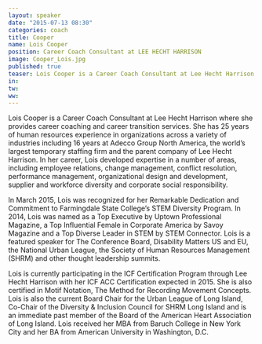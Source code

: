 ```yaml
---
layout: speaker
date: "2015-07-13 08:30"
categories: coach
title: Cooper
name: Lois Cooper
position: Career Coach Consultant at LEE HECHT HARRISON
image: Cooper_Lois.jpg
published: true
teaser: Lois Cooper is a Career Coach Consultant at Lee Hecht Harrison where she provides career coaching and career transition services.
in:
tw:
ww: 
---
```

Lois Cooper is a Career Coach Consultant at Lee Hecht Harrison where she provides career coaching and career transition services.  She has 25 years of human resources experience in organizations across a variety of industries including 16 years at Adecco Group North America, the world’s largest temporary staffing firm and the parent company of Lee Hecht Harrison. In her career, Lois developed expertise in a number of areas, including employee relations, change management, conflict resolution, performance management, organizational design and development, supplier and workforce diversity and corporate social responsibility.  

In March 2015, Lois was recognized for her Remarkable Dedication and Commitment to Farmingdale State College’s STEM Diversity Program.  In 2014, Lois was named as a Top Executive by Uptown Professional Magazine, a Top Influential Female in Corporate America by Savoy Magazine and a Top Diverse Leader in STEM by STEM Connector.  Lois is a featured speaker for The Conference Board, Disability Matters US and EU, the National Urban League, the Society of Human Resources Management (SHRM) and other thought leadership summits.  

Lois is currently participating in the ICF Certification Program through Lee Hecht Harrison with her ICF ACC Certification expected in 2015.  She is also certified in Motif Notation, The Method for Recording Movement Concepts.  Lois is also the current Board Chair for the Urban League of Long Island, Co-Chair of the Diversity & Inclusion Council for SHRM Long Island and is an immediate past member of the Board of the American Heart Association of Long Island.  Lois received her MBA from Baruch College in New York City and her BA from American University in Washington, D.C.